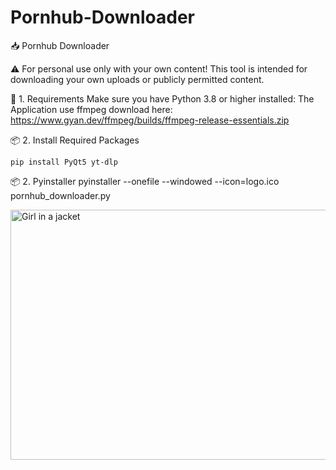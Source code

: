 # Pornhub-Downloader

📥 Pornhub Downloader

⚠️ For personal use only with your own content!
This tool is intended for downloading your own uploads or publicly permitted content.

📁 1. Requirements Make sure you have Python 3.8 or higher installed:
The Application use ffmpeg download here: https://www.gyan.dev/ffmpeg/builds/ffmpeg-release-essentials.zip

📦 2. Install Required Packages
    
    pip install PyQt5 yt-dlp

 📦 2. Pyinstaller
  pyinstaller --onefile --windowed --icon=logo.ico pornhub_downloader.py


<img src="https://github.com/GoatWithCode/Youtube-Downloader/blob/main/" alt="Girl in a jacket" width="800" height="400">

